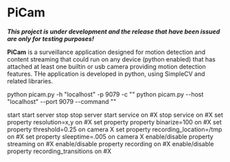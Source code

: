 # PiCam

_**This project is under development and the release that have been issued are only for testing purposes!**_

**PiCam** is a surveillance application designed for motion detection and content streaming 
that could run on any device (python enabled) 
that has attached at least one builtin or usb camera providing motion detection features. 
THe application is developed in python, using SimpleCV and related libraries.

python picam.py -h "localhost" -p 9079 -c "<command>"
python picam.py --host "localhost" --port 9079 --command "<command>"

start 
start server
stop 
stop server
start service on #X
stop service on #X
set property resolution=x,y on #X
set property property binarize=100 on #X
set property threshold=0.25 on camera X
set property recording_location=/tmp on #X
set property sleeptime=.005 on camera X
enable/disable property streaming on #X
enable/disable property recording on #X
enable/disable property recording_transitions on #X

    
